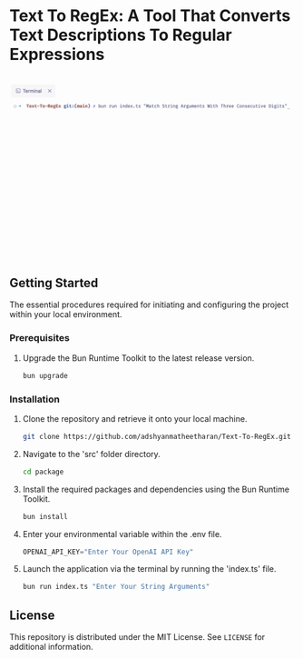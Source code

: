 # Text To RegEx: A Tool That Converts Text Descriptions To Regular Expressions

<br>

<img src="package/public/Text-To-RegEx.png">

## Getting Started

The essential procedures required for initiating and configuring the project within your local environment.

### Prerequisites

1. Upgrade the Bun Runtime Toolkit to the latest release version.

    ```sh
    bun upgrade
    ```

### Installation

1. Clone the repository and retrieve it onto your local machine.

    ```sh
    git clone https://github.com/adshyanmatheetharan/Text-To-RegEx.git
    ```
2. Navigate to the 'src' folder directory.

    ```sh
    cd package
    ```
3. Install the required packages and dependencies using the Bun Runtime Toolkit.

    ```sh
    bun install
    ```
4. Enter your environmental variable within the .env file.

    ```js
    OPENAI_API_KEY="Enter Your OpenAI API Key"
    ```
5. Launch the application via the terminal by running the 'index.ts' file.

    ```sh
    bun run index.ts "Enter Your String Arguments"
    ```
## License

This repository is distributed under the MIT License. See `LICENSE` for additional information.

